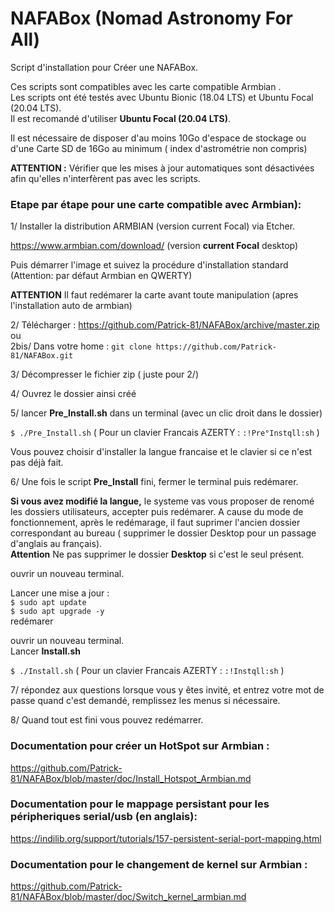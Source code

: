 # NAFABox (Nomad Astronomy For All)

Script d'installation pour Créer une NAFABox.

Ces scripts sont compatibles avec les carte compatible Armbian .   
Les scripts ont été testés avec Ubuntu Bionic (18.04 LTS) et Ubuntu Focal (20.04 LTS).  
Il est recomandé d'utiliser **Ubuntu Focal (20.04 LTS)**.

Il est nécessaire de disposer d'au moins 10Go d'espace de stockage ou d'une Carte SD de 16Go au minimum ( index d'astrométrie non compris)  

**ATTENTION :** Vérifier que les mises à jour automatiques sont désactivées afin qu'elles n'interfèrent pas avec les scripts.


### Etape par étape pour une carte compatible avec Armbian):

1/ Installer la distribution ARMBIAN (version current Focal) via Etcher.

https://www.armbian.com/download/ (version **current Focal** desktop)

Puis démarrer l'image et suivez la procédure d'installation standard (Attention: par défaut Armbian en QWERTY)

**ATTENTION** Il faut redémarer la carte avant toute manipulation (apres l'installation auto de armbian)   

2/ Télécharger :  https://github.com/Patrick-81/NAFABox/archive/master.zip  
ou  
2bis/ Dans votre home : `git clone https://github.com/Patrick-81/NAFABox.git`

3/ Décompresser le fichier zip ( juste pour 2/)

4/ Ouvrez le dossier ainsi créé

5/ lancer **Pre_Install.sh** dans un terminal (avec un clic droit dans le dossier)

`$ ./Pre_Install.sh` 
( Pour un clavier Francais AZERTY : `:!Pre°Instqll:sh` )

Vous pouvez choisir d'installer la langue francaise et le clavier si ce n'est pas déjà fait. 

6/ Une fois le script __Pre_Install__ fini, fermer le terminal puis redémarer.

__Si vous avez modifié la langue,__ le systeme vas vous proposer de renomé les dossiers utilisateurs, accepter puis redémarer. A cause du mode de fonctionnement, après le redémarage, il faut suprimer l'ancien dossier correspondant au bureau ( supprimer le dossier Desktop pour un passage d'anglais au français).    
__Attention__ Ne pas supprimer le dossier __Desktop__ si c'est le seul présent.

ouvrir un nouveau terminal.

Lancer une mise a jour :   
`$ sudo apt update`    
`$ sudo apt upgrade -y`    
redémarer

ouvrir un nouveau terminal.    
Lancer __Install.sh__

`$ ./Install.sh` 
( Pour un clavier Francais AZERTY : `:!Instqll:sh` ) 

7/ répondez aux questions lorsque vous y êtes invité, et entrez votre mot de passe quand c'est demandé, remplissez les menus si nécessaire.

8/ Quand tout est fini vous pouvez redémarrer.


### Documentation pour créer un HotSpot sur Armbian :  
https://github.com/Patrick-81/NAFABox/blob/master/doc/Install_Hotspot_Armbian.md   

### Documentation pour le mappage persistant pour les péripheriques serial/usb (en anglais):   
https://indilib.org/support/tutorials/157-persistent-serial-port-mapping.html

### Documentation pour le changement de kernel sur Armbian :
https://github.com/Patrick-81/NAFABox/blob/master/doc/Switch_kernel_armbian.md

